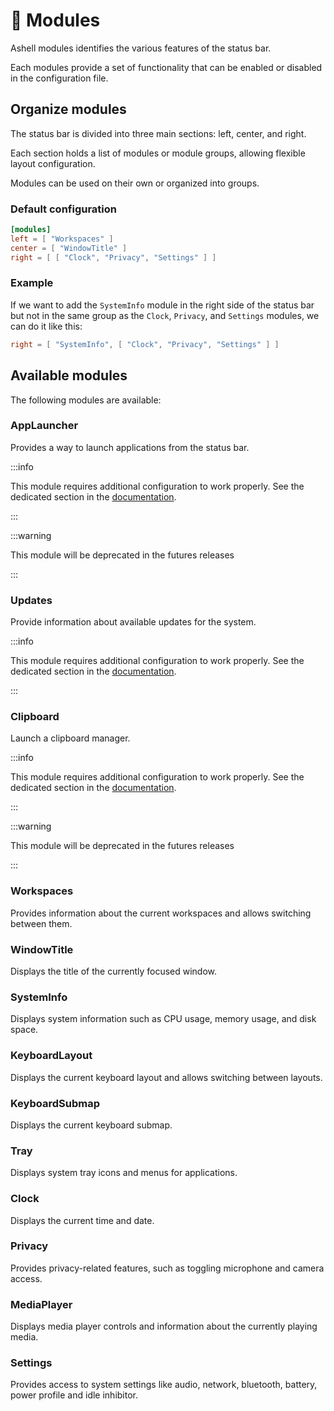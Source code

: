 # 🧩 Modules

Ashell modules identifies the various features of the status bar.

Each modules provide a set of functionality that can be enabled
or disabled in the configuration file.

## Organize modules

The status bar is divided into three main sections: left, center, and right.

Each section holds a list of modules or module groups,
allowing flexible layout configuration.

Modules can be used on their own or organized into groups.

### Default configuration

```toml
[modules]
left = [ "Workspaces" ]
center = [ "WindowTitle" ]
right = [ [ "Clock", "Privacy", "Settings" ] ]
```

### Example

If we want to add the `SystemInfo` module in the right side of
the status bar but not in the same group as the `Clock`, `Privacy`,
and `Settings` modules, we can do it like this:

```toml
right = [ "SystemInfo", [ "Clock", "Privacy", "Settings" ] ]
```

## Available modules

The following modules are available:

### AppLauncher

Provides a way to launch applications from the status bar.

:::info

This module requires additional configuration to work properly.
See the dedicated section in the [documentation](./app_launcher.md).

:::

:::warning

This module will be deprecated in the futures releases

:::

### Updates

Provide information about available updates for the system.

:::info

This module requires additional configuration to work properly.
See the dedicated section in the [documentation](./updates.md).

:::

### Clipboard

Launch a clipboard manager.

:::info

This module requires additional configuration to work properly.
See the dedicated section in the [documentation](./clipboard.md).

:::

:::warning

This module will be deprecated in the futures releases

:::

### Workspaces

Provides information about the current workspaces and allows switching between them.

### WindowTitle

Displays the title of the currently focused window.

### SystemInfo

Displays system information such as CPU usage, memory usage, and disk space.

### KeyboardLayout

Displays the current keyboard layout and allows switching between layouts.

### KeyboardSubmap

Displays the current keyboard submap.

### Tray

Displays system tray icons and menus for applications.

### Clock

Displays the current time and date.

### Privacy

Provides privacy-related features, such as toggling microphone and camera access.

### MediaPlayer

Displays media player controls and information about the currently playing media.

### Settings

Provides access to system settings like audio, network, bluetooth, battery,
power profile and idle inhibitor.
